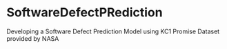 # SoftwareDefectPRediction
Developing a Software Defect Prediction  Model using KC1 Promise Dataset provided by NASA
